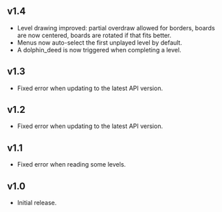 ## v1.4
- Level drawing improved: partial overdraw allowed for borders, boards are now centered, boards are rotated if that fits better.
- Menus now auto-select the first unplayed level by default.
- A dolphin_deed is now triggered when completing a level.

## v1.3
- Fixed error when updating to the latest API version.

## v1.2
- Fixed error when updating to the latest API version.

## v1.1
- Fixed error when reading some levels.

## v1.0
- Initial release.